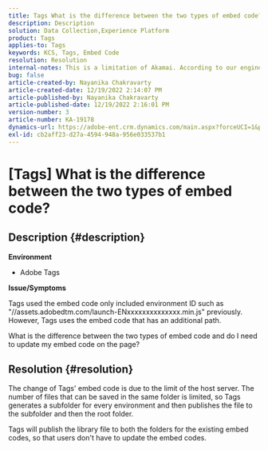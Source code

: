 ```yaml
---
title: Tags What is the difference between the two types of embed code?
description: Description
solution: Data Collection,Experience Platform
product: Tags
applies-to: Tags
keywords: KCS, Tags, Embed Code
resolution: Resolution
internal-notes: This is a limitation of Akamai. According to our engineer.
bug: false
article-created-by: Nayanika Chakravarty
article-created-date: 12/19/2022 2:14:07 PM
article-published-by: Nayanika Chakravarty
article-published-date: 12/19/2022 2:16:01 PM
version-number: 3
article-number: KA-19178
dynamics-url: https://adobe-ent.crm.dynamics.com/main.aspx?forceUCI=1&pagetype=entityrecord&etn=knowledgearticle&id=208daf63-a77f-ed11-81ac-6045bd006079
exl-id: cb2aff23-d27a-4594-948a-956e033537b1
---
```

# [Tags] What is the difference between the two types of embed code?

## Description {#description}


<b>Environment</b>

- Adobe Tags

<b>Issue/Symptoms</b>

Tags used the embed code only included environment ID such as "//assets.adobedtm.com/launch-ENxxxxxxxxxxxxxx.min.js" previously. However, Tags uses the embed code that has an additional path.

What is the difference between the two types of embed code and do I need to update my embed code on the page?


## Resolution {#resolution}


The change of Tags' embed code is due to the limit of the host server. The number of files that can be saved in the same folder is limited, so Tags generates a subfolder for every environment and then publishes the file to the subfolder and then the root folder.

Tags will publish the library file to both the folders for the existing embed codes, so that users don't have to update the embed codes.
